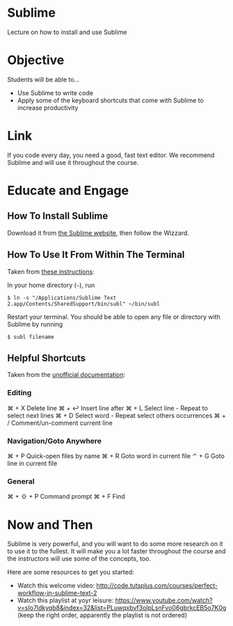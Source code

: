 # Sublime
Lecture on how to install and use Sublime

# Objective
Students will be able to...

- Use Sublime to write code
- Apply some of the keyboard shortcuts that come with Sublime to increase productivity

# Link
If you code every day, you need a good, fast text editor. We recommend Sublime and will use it throughout the course.

# Educate and Engage
## How To Install Sublime
Download it from [the Sublime website](http://www.sublimetext.com/), then follow the Wizzard.

## How To Use It From Within The Terminal
Taken from [these instructions](https://www.sublimetext.com/docs/2/osx_command_line.html):

In your home directory (`~`), run

```shell
$ ln -s "/Applications/Sublime Text 2.app/Contents/SharedSupport/bin/subl" ~/bin/subl
```

Restart your terminal. You should be able to open any file or directory with Sublime by running

```shell
$ subl filename
```

## Helpful Shortcuts
Taken from the [unofficial documentation](http://sublime-text-unofficial-documentation.readthedocs.org/en/latest/reference/keyboard_shortcuts_osx.html):

### Editing
⌘ + X			Delete line
⌘ + ↩			Insert line after
⌘ + L 			Select line - Repeat to select next lines
⌘ + D 			Select word - Repeat select others occurrences
⌘ + /			Comment/un-comment current line

### Navigation/Goto Anywhere
⌘ + P 			Quick-open files by name
⌘ + R 			Goto word in current file
⌃ + G 			Goto line in current file

### General
⌘ + ⇧ + P 		Command prompt
⌘ + F 			Find

# Now and Then
Sublime is very powerful, and you will want to do some more research on it to use it to the fullest. It will make you a lot faster throughout the course and the instructors will use some of the concepts, too.

Here are some resources to get you started:

- Watch this welcome video: http://code.tutsplus.com/courses/perfect-workflow-in-sublime-text-2
- Watch this playlist at yoyr leisure: https://www.youtube.com/watch?v=sIo7ldkyqb8&index=32&list=PLuwqxbvf3olpLsnFvo06gbrkcEB5o7K0g (keep the right order, apparently the playlist is not ordered)

